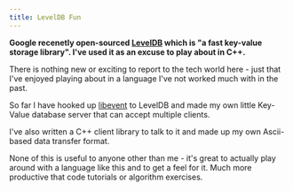 ```yaml
---
title: LevelDB Fun
---
```

**Google recenetly open-sourced [LevelDB](http://code.google.com/p/leveldb/) which is "a fast key-value storage library". I've used it as an excuse to play about in C++.**

There is nothing new or exciting to report to the tech world here - just that I've enjoyed playing about in a language I've not worked much with in the past. 

So far I have hooked up [libevent](http://monkey.org/~provos/libevent/) to LevelDB and made my own little Key-Value database server that can accept multiple clients.

I've also written a C++ client library to talk to it and made up my own Ascii-based data transfer format.

None of this is useful to anyone other than me - it's great to actually play around with a language like this and to get a feel for it. Much more productive that code tutorials or algorithm exercises.